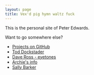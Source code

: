 ```yaml
---
layout: page
title: Vex'd pig hymn waltz fuck
---
```


This is the personal site of Peter Edwards. 

Want to go somewhere else?

* [Projects on GitHub](https://github.com/bjorsq/)
* [Tod Dockstader](http://dockstader.info)
* [Dave Ross - eyetones](http://eyetones.info)
* [Archie's info](http://archies.info)
* [Sally Barker](http://sallybarker.org)

